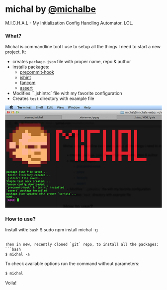 # michal by [@michalbe](http://github.com/michalbe) #
M.I.C.H.A.L - My Initialization Config Handling Automator. LOL.

### What? ###
Michal is commandline tool I use to setup all the things I need to start a new project. It:
  * creates `package.json` file with proper name, repo & author
  * installs packages:
     * [precommit-hook](https://www.npmjs.org/package/precommit-hook)
     * [jshint](https://www.npmjs.org/package/jshint)
     * [fancom](https://github.com/michalbe/fancom)
     * [assert](https://www.npmjs.org/package/assert)
  * Modifies ``.jshintrc` file with my favorite configuration
  * Creates `test` directory with example file

![michal](https://raw.githubusercontent.com/michalbe/michal/master/screen.jpg)

### How to use? ###
Install with:
```bash```
 $ sudo npm install michal -g
```

Then in new, recently cloned `git` repo, to install all the packages:
```bash
$ michal -a
```
To check available options run the command without parameters:
```bash
$ michal
```
Voila!
